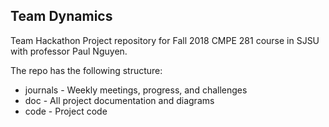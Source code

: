 ## Team Dynamics

Team Hackathon Project repository for Fall 2018 CMPE 281 course in SJSU with professor Paul Nguyen.



The repo has the following structure:

- journals - Weekly meetings, progress, and challenges
- doc - All project documentation and diagrams
- code - Project code

